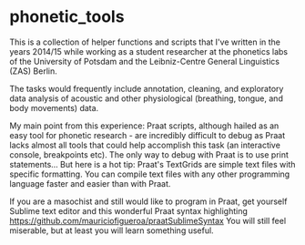 # phonetic_tools
This is a collection of helper functions and scripts that I've written in the years 2014/15 while working as a student researcher at the phonetics labs of the University of Potsdam and the Leibniz-Centre General Linguistics (ZAS) Berlin.

The tasks would frequently include annotation, cleaning, and exploratory data analysis of acoustic and other physiological (breathing, tongue, and body movements) data.

My main point from this experience: Praat scripts, although hailed as an easy tool for phonetic research - are incredibly difficult to debug as Praat lacks almost all tools that could help accomplish this task (an interactive console, breakpoints etc). The only way to debug with Praat is to use print statements... But here is a hot tip: Praat's TextGrids are simple text files with specific formatting. You can compile text files with any other programming language faster and easier than with Praat.

If you are a masochist and still would like to program in Praat, get yourself Sublime text editor and this wonderful Praat syntax highlighting https://github.com/mauriciofigueroa/praatSublimeSyntax You will still feel miserable, but at least you will learn something useful.